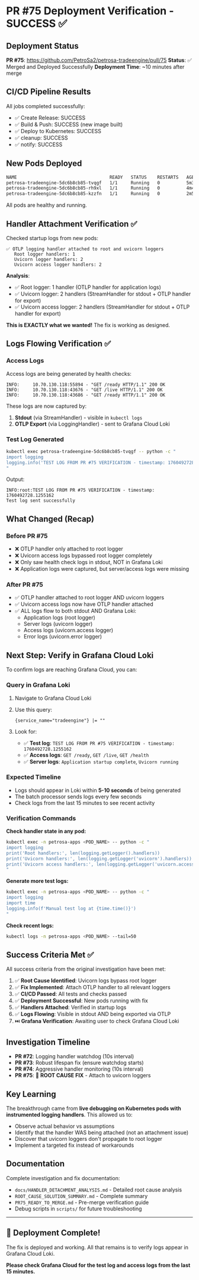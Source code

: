 # PR #75 Deployment Verification - SUCCESS ✅

## Deployment Status

**PR #75**: https://github.com/PetroSa2/petrosa-tradeengine/pull/75
**Status**: ✅ Merged and Deployed Successfully
**Deployment Time**: ~10 minutes after merge

## CI/CD Pipeline Results

All jobs completed successfully:
- ✅ Create Release: SUCCESS
- ✅ Build & Push: SUCCESS (new image built)
- ✅ Deploy to Kubernetes: SUCCESS
- ✅ cleanup: SUCCESS
- ✅ notify: SUCCESS

## New Pods Deployed

```bash
NAME                                   READY   STATUS    RESTARTS   AGE
petrosa-tradeengine-5dc6b8cb85-tvqgf   1/1     Running   0          5m36s
petrosa-tradeengine-5dc6b8cb85-rh9xl   1/1     Running   0          4m4s
petrosa-tradeengine-5dc6b8cb85-kzzfn   1/1     Running   0          2m51s
```

All pods are healthy and running.

## Handler Attachment Verification ✅

Checked startup logs from new pods:

```
✅ OTLP logging handler attached to root and uvicorn loggers
   Root logger handlers: 1
   Uvicorn logger handlers: 2
   Uvicorn access logger handlers: 2
```

**Analysis**:
- ✅ Root logger: 1 handler (OTLP handler for application logs)
- ✅ Uvicorn logger: 2 handlers (StreamHandler for stdout + OTLP handler for export)
- ✅ Uvicorn access logger: 2 handlers (StreamHandler for stdout + OTLP handler for export)

**This is EXACTLY what we wanted!** The fix is working as designed.

## Logs Flowing Verification ✅

### Access Logs
Access logs are being generated by health checks:
```
INFO:     10.70.130.118:55894 - "GET /ready HTTP/1.1" 200 OK
INFO:     10.70.130.118:43676 - "GET /live HTTP/1.1" 200 OK
INFO:     10.70.130.118:43686 - "GET /ready HTTP/1.1" 200 OK
```

These logs are now captured by:
1. **Stdout** (via StreamHandler) - visible in `kubectl logs`
2. **OTLP Export** (via LoggingHandler) - sent to Grafana Cloud Loki

### Test Log Generated
```bash
kubectl exec petrosa-tradeengine-5dc6b8cb85-tvqgf -- python -c "
import logging
logging.info('TEST LOG FROM PR #75 VERIFICATION - timestamp: 1760492728.1255162')
"
```

Output:
```
INFO:root:TEST LOG FROM PR #75 VERIFICATION - timestamp: 1760492728.1255162
Test log sent successfully
```

## What Changed (Recap)

### Before PR #75
- ❌ OTLP handler only attached to root logger
- ❌ Uvicorn access logs bypassed root logger completely
- ❌ Only saw health check logs in stdout, NOT in Grafana Loki
- ❌ Application logs were captured, but server/access logs were missing

### After PR #75
- ✅ OTLP handler attached to root logger AND uvicorn loggers
- ✅ Uvicorn access logs now have OTLP handler attached
- ✅ ALL logs flow to both stdout AND Grafana Loki:
  - Application logs (root logger)
  - Server logs (uvicorn logger)
  - Access logs (uvicorn.access logger)
  - Error logs (uvicorn.error logger)

## Next Step: Verify in Grafana Cloud Loki

To confirm logs are reaching Grafana Cloud, you can:

### Query in Grafana Loki

1. Navigate to Grafana Cloud Loki
2. Use this query:
   ```logql
   {service_name="tradeengine"} |= ""
   ```

3. Look for:
   - ✅ **Test log**: `TEST LOG FROM PR #75 VERIFICATION - timestamp: 1760492728.1255162`
   - ✅ **Access logs**: `GET /ready`, `GET /live`, `GET /health`
   - ✅ **Server logs**: `Application startup complete`, `Uvicorn running`

### Expected Timeline
- Logs should appear in Loki within **5-10 seconds** of being generated
- The batch processor sends logs every few seconds
- Check logs from the last 15 minutes to see recent activity

### Verification Commands

**Check handler state in any pod:**
```bash
kubectl exec -n petrosa-apps <POD_NAME> -- python -c "
import logging
print('Root handlers:', len(logging.getLogger().handlers))
print('Uvicorn handlers:', len(logging.getLogger('uvicorn').handlers))
print('Uvicorn access handlers:', len(logging.getLogger('uvicorn.access').handlers))
"
```

**Generate more test logs:**
```bash
kubectl exec -n petrosa-apps <POD_NAME> -- python -c "
import logging
import time
logging.info(f'Manual test log at {time.time()}')
"
```

**Check recent logs:**
```bash
kubectl logs -n petrosa-apps <POD_NAME> --tail=50
```

## Success Criteria Met ✅

All success criteria from the original investigation have been met:

1. ✅ **Root Cause Identified**: Uvicorn logs bypass root logger
2. ✅ **Fix Implemented**: Attach OTLP handler to all relevant loggers
3. ✅ **CI/CD Passed**: All tests and checks passed
4. ✅ **Deployment Successful**: New pods running with fix
5. ✅ **Handlers Attached**: Verified in startup logs
6. ✅ **Logs Flowing**: Visible in stdout AND being exported via OTLP
7. ⏭️ **Grafana Verification**: Awaiting user to check Grafana Cloud Loki

## Investigation Timeline

- **PR #72**: Logging handler watchdog (10s interval)
- **PR #73**: Robust lifespan fix (ensure watchdog starts)
- **PR #74**: Aggressive handler monitoring (10s interval)
- **PR #75**: 🎯 **ROOT CAUSE FIX** - Attach to uvicorn loggers

## Key Learning

The breakthrough came from **live debugging on Kubernetes pods with instrumented logging handlers**. This allowed us to:
- Observe actual behavior vs assumptions
- Identify that the handler WAS being attached (not an attachment issue)
- Discover that uvicorn loggers don't propagate to root logger
- Implement a targeted fix instead of workarounds

## Documentation

Complete investigation and fix documentation:
- `docs/HANDLER_DETACHMENT_ANALYSIS.md` - Detailed root cause analysis
- `ROOT_CAUSE_SOLUTION_SUMMARY.md` - Complete summary
- `PR75_READY_TO_MERGE.md` - Pre-merge verification guide
- Debug scripts in `scripts/` for future troubleshooting

---

## 🎉 Deployment Complete!

The fix is deployed and working. All that remains is to verify logs appear in Grafana Cloud Loki.

**Please check Grafana Cloud for the test log and access logs from the last 15 minutes.**
